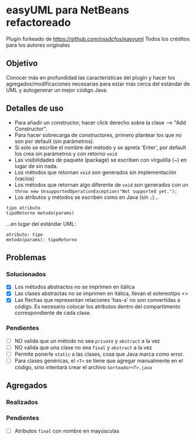 # easyUML para NetBeans refactoreado
Plugin forkeado de https://github.com/ossdcfos/easyuml
Todos los créditos para los autores originales
## Objetivo
Conocer más en profundidad las características del plugin y hacer los agregados/modificaciones necesarias para estar más cerca del estándar de UML y autogenerar un mejor código Java.
## Detalles de uso
- Para añadir un constructor, hacer click derecho sobre la clase --> "Add Constructor".
- Para hacer sobrecarga de constructores, primero plantear los que no son por default (sin parámetros).
- Si solo se escribe el nombre del método y se apreta 'Enter', por default los crea sin parámetros y con retorno `void`
- Las visibilidades de paquete (package) se escriben con virgulilla (~) en lugar de sin nada.
- Los métodos que retornan `void` son generados sin implementación (vacíos)
- Los métodos que retornan algo diferente de `void` son generados con un `throw new UnsupportedOperationException("Not supported yet.");`
- Los atributos y métodos se escriben como en Java (sin `;`)...
```
tipo atributo
tipoRetorno metodo(params)
```
...en lugar del estándar UML:
```
atributo: tipo
metodo(params): tipoRetorno
```
## Problemas
### Solucionados
- [x] Los métodos abstractos no se imprimen en itálica
- [x] Las clases abstractas no se imprimen en itálica, llevan el estereotipo <<abstract>>
- [x] Las flechas que representan relaciones 'has-a' no son convertidas a código. Es necesario colocar los atributos dentro del compartimento correspondiente de cada clase.
### Pendientes
- [ ] NO valida que un método no sea `private` y `abstract` a la vez
- [ ] NO valida que una clase no sea `final` y `abstract` a la vez
- [ ] Permite ponerle `static` a las clases, cosa que Java marca como error.
- [ ] Para clases genéricas, el `<T>` se tiene que agregar manualmente en el código, sino intentará crear el archivo `Sorteador<T>.java`
## Agregados
### Realizados
### Pendientes
- [ ] Atributos `final` con nombre en mayúsculas
